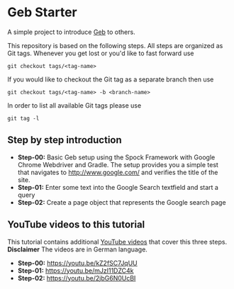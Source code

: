 # Geb Starter

A simple project to introduce [Geb][geb] to others.

This repository is based on the following steps. All steps are organized as Git tags. Whenever you get lost or you'd like to fast forward use

    git checkout tags/<tag-name>

If you would like to checkout the Git tag as a separate branch then use

    git checkout tags/<tag-name> -b <branch-name>

In order to list all available Git tags please use

    git tag -l

## Step by step introduction

* **Step-00:** Basic Geb setup using the Spock Framework with Google Chrome Webdriver and Gradle. The setup provides you a simple test that navigates to http://www.google.com/ and verifies the title of the site.
* **Step-01:** Enter some text into the Google Search textfield and start a query
* **Step-02:** Create a page object that represents the Google search page


## YouTube videos to this tutorial

This tutorial contains additional [YouTube videos][ytplaylist] that cover this three steps. **Disclaimer** The videos are in German language.

* **Step-00:** https://youtu.be/kZ2fSC7JqUU
* **Step-01:** https://youtu.be/mJzI11DZC4k
* **Step-02:** https://youtu.be/2jbG6N0UcBI

[geb]: http://www.gebish.org/
[ytplaylist]: https://www.youtube.com/playlist?list=PLF3Sz8vTFXx9a281EYUN6MjKAN_Y1qjRI
